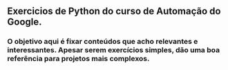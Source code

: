## Exercicios de Python do curso de Automação do Google.

### O objetivo aqui é  fixar conteúdos que acho relevantes e interessantes. Apesar serem exercícios simples, dão uma boa referência para projetos mais complexos.  
 
 
 
